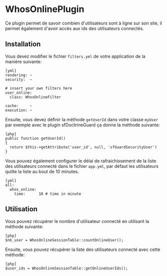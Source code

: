 # WhosOnlinePlugin

Ce plugin permet de savoir combien d'utilisateurs sont à ligne sur son site, il permet également d'avoir accès aux ids des utilisateurs connectés.

## Installation

Vous devez modifier le fichier `filters.yml` de votre application de la manière suivante:

    [yml]
    rendering: ~
    security:  ~

    # insert your own filters here
    user_online:
      class: WhosOnlineFilter

    cache:     ~
    execution: ~
    

Ensuite, vous devez définir la méthode `getUserId` dans votre classe `myUser` par exemple avec le plugin sfDoctrineGuard ça donne la méthode suivante:

    [php]
    public function getUserId()
    {
      return $this->getAttribute('user_id', null, 'sfGuardSecurityUser')
    }
    
Vous pouvez également configurer le délai de rafraichissement de la liste des utilisateurs connecté dans le fichier `app.yml`, par défaut les utilisateurs quitte la liste au bout de 10 minutes.

    [yml]
    all:
      whos_online:
        time:      10 # time in minute


## Utilisation

Vous pouvez récupérer le nombre d'utilisateur connecté en utilisant la méthode suivante:

    [php]
    $nb_user = WhosOnlineSessionTable::countOnlineUser();
    
Ensuite, vous pouvez récupérer la liste des utilisateurs connecté avec cette méthode:

    [php]
    $user_ids = WhosOnlineSessionTable::getOnlineUserIds();